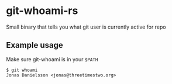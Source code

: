 # git-whoami-rs
Small binary that tells you what git user is currently active for repo

## Example usage
Make sure git-whoami is in your `$PATH`

```
$ git whoami
Jonas Danielsson <jonas@threetimestwo.org>
```